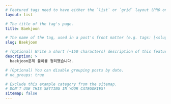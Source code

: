 ```yaml
---
# Featured tags need to have either the `list` or `grid` layout (PRO only).
layout: list

# The title of the tag's page.
title: Baekjoon

# The name of the tag, used in a post's front matter (e.g. tags: [<slug>]).
slug: Baekjoon

# (Optional) Write a short (~150 characters) description of this featured tag.
description: >
  baekjoon문제 풀이를 정리했습니다.

# (Optional) You can disable grouping posts by date.
# no_groups: true

# Exclude this example category from the sitemap.
# DON'T USE THIS SETTING IN YOUR CATEGORIES!
sitemap: false
---
```

